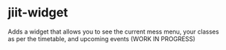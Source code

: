 # jiit-widget
Adds a widget that allows you to see the current mess menu, your classes as per the timetable, and upcoming events (WORK IN PROGRESS)
